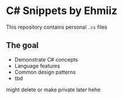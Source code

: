 # C# Snippets by Ehmiiz

This repository contains personal `.cs` files

## The goal

- Demonstrate C# concepts
- Language features
- Common design patterns
- tbd

might delete or make private later hehe
